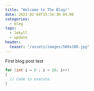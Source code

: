 ```yaml
---
title: "Welcome to The Blog!"
date: 2022-02-04T15:34:30-04:00
categories:
  - blog
tags:
  - Jekyll
  - update
header:
  teaser: "/assets/images/500x300.jpg"
---
```


First blog post test

```csharp
for (int i = 0 ; i < 10; i++)
{
  // Code to execute.
}
```
